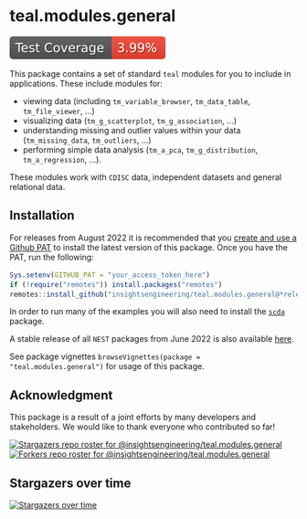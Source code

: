 # teal.modules.general

<!-- start badges -->
[![Code Coverage](https://raw.githubusercontent.com/insightsengineering/teal.modules.general/_xml_coverage_reports/data/main/badge.svg)](https://raw.githubusercontent.com/insightsengineering/teal.modules.general/_xml_coverage_reports/data/main/coverage.xml)
<!-- end badges -->

This package contains a set of standard `teal` modules for you to include in applications.
These include modules for:

<!-- markdownlint-disable MD007 MD030 -->
-   viewing data (including `tm_variable_browser`, `tm_data_table`, `tm_file_viewer`, ...)
-   visualizing data (`tm_g_scatterplot`, `tm_g_association`, ...)
-   understanding missing and outlier values within your data (`tm_missing_data`, `tm_outliers`, ...)
-   performing simple data analysis (`tm_a_pca`, `tm_g_distribution`, `tm_a_regression`, ...).
<!-- markdownlint-enable MD007 MD030 -->

These modules work with `CDISC` data, independent datasets and general relational data.

## Installation

For releases from August 2022 it is recommended that you [create and use a Github PAT](https://docs.github.com/en/github/authenticating-to-github/keeping-your-account-and-data-secure/creating-a-personal-access-token) to install the latest version of this package. Once you have the PAT, run the following:

```r
Sys.setenv(GITHUB_PAT = "your_access_token_here")
if (!require("remotes")) install.packages("remotes")
remotes::install_github("insightsengineering/teal.modules.general@*release")
```

In order to run many of the examples you will also need to install the [`scda`](https://insightsengineering.github.io/scda/) package.

A stable release of all `NEST` packages from June 2022 is also available [here](https://github.com/insightsengineering/depository#readme).

See package vignettes `browseVignettes(package = "teal.modules.general")` for usage of this package.

## Acknowledgment

This package is a result of a joint efforts by many developers and stakeholders. We would like to thank everyone who contributed so far!

[![Stargazers repo roster for @insightsengineering/teal.modules.general](https://reporoster.com/stars/insightsengineering/teal.modules.general)](https://github.com/insightsengineering/teal.modules.general/stargazers)
[![Forkers repo roster for @insightsengineering/teal.modules.general](https://reporoster.com/forks/insightsengineering/teal.modules.general)](https://github.com/insightsengineering/teal.modules.general/network/members)

## Stargazers over time

[![Stargazers over time](https://starchart.cc/insightsengineering/teal.modules.general.svg)](https://starchart.cc/insightsengineering/teal.modules.general)
